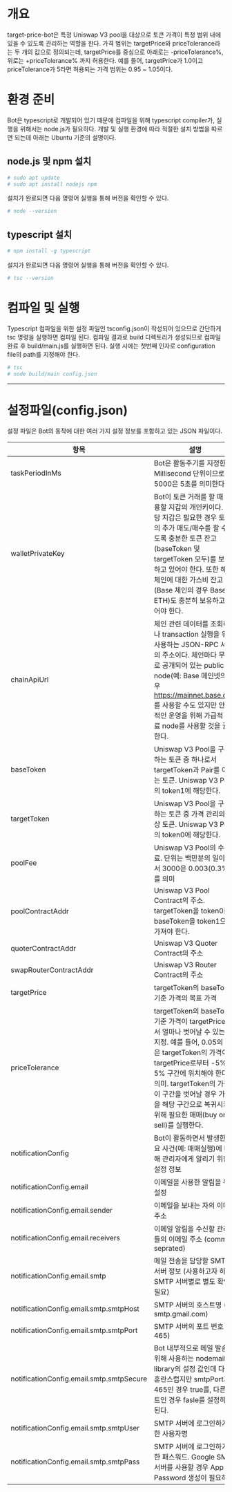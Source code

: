 # 개요

target-price-bot은 특정 Uniswap V3 pool을 대상으로 토큰 가격이 특정 범위 내에 있을 수 있도록 관리하는 역할을 한다. 가격 범위는 targetPrice와 priceTolerance라는 두 개의 값으로 정의되는데, targetPrice를 중심으로 아래로는 -priceTolerance%, 위로는 +priceTolerance% 까지 허용한다. 예를 들어, targetPrice가 1.0이고 priceTolerance가 5라면 허용되는 가격 범위는 0.95 ~ 1.05이다.

# 환경 준비

Bot은 typescript로 개발되어 있기 때문에 컴파일을 위해 typescript compiler가, 실행을 위해서는 node.js가 필요하다. 개발 및 실행 환경에 따라 적절한 설치 방법을 따르면 되는데 아래는 Ubuntu 기준의 설명이다.

## node.js 및 npm 설치

```bash
# sudo apt update
# sudo apt install nodejs npm
```

설치가 완료되면 다음 명령어 실행을 통해 버전을 확인할 수 있다.

```bash
# node --version
```

## typescript 설치

```bash
# npm install -g typescript
```

설치가 완료되면 다음 명령어 실행을 통해 버전을 확인할 수 있다.

```bash
# tsc --version
```

# 컴파일 및 실행

Typescript 컴파일을 위한 설정 파일인 tsconfig.json이 작성되어 있으므로 간단하게 tsc 명령을 실행하면 컴파일 된다.
컴파일 결과로 build 디렉토리가 생성되므로 컴파일 완료 후 build/main.js를 실행하면 된다. 실행 시에는 첫번째 인자로 configuration file의 path를 지정해야 한다.

```bash
# tsc
# node build/main config.json
```

---
 
# 설정파일(config.json)

설정 파일은 Bot의 동작에 대한 여러 가지 설정 정보를 포함하고 있는 JSON 파일이다.

| 항목 | 설명 |
|------|------|
| taskPeriodInMs | Bot은 활동주기를 지정한다. Millisecond 단위이므로 5000은 5초를 의미한다.  |
| walletPrivateKey | Bot이 토큰 거래를 할 때 사용할 지갑의 개인키이다. 해당 지갑은 필요한 경우 토큰의 추가 매도/매수를 할 수 있도록 충분한 토큰 잔고(baseToken 및 targetToken 모두)를 보유하고 있어야 한다. 또한 해당 체인에 대한 가스비 잔고(Base 체인의 경우 Base ETH)도 충분히 보유하고 있어야 한다. |
| chainApiUrl | 체인 관련 데이터를 조회하거나 transaction 실행을 위해 사용하는 JSON-RPC 서버의 주소이다. 체인마다 무료로 공개되어 있는 public node(예: Base 메인넷의 경우 https://mainnet.base.org)를 사용할 수도 있지만 안정적인 운영을 위해 가급적 유료 node를 사용할 것을 권장한다. |
| baseToken | Uniswap V3 Pool을 구성하는 토큰 중 하나로서 targetToken과 Pair를 이루는 토큰. Uniswap V3 Pool의 token1에 해당한다. |
| targetToken | Uniswap V3 Pool을 구성하는 토큰 중 가격 관리의 대상 토큰. Uniswap V3 Pool의 token0에 해당한다. |
| poolFee | Uniswap V3 Pool의 수수료. 단위는 백만분의 일이라서 3000은 0.003(0.3%)를 의미 |
| poolContractAddr | Uniswap V3 Pool Contract의 주소. targetToken을 token0로, baseToken을 token1으로 가져야 한다. |
| quoterContractAddr | Uniswap V3 Quoter Contract의 주소|
| swapRouterContractAddr | Uniswap V3 Router Contract의 주소|
| targetPrice | targetToken의 baseToken 기준 가격의 목표 가격  |
| priceTolerance | targetToken의 baseToken 기준 가격이 targetPrice에서 얼마나 벗어날 수 있는지 지정. 예를 들어, 0.05의 값은 targetToken의 가격이 targetPrice로부터 -5% ~ 5% 구간에 위치해야 한다는 의미. targetToken의 가격이 이 구간을 벗어날 경우 가격을 해당 구간으로 복귀시키기 위해 필요한 매매(buy or sell)를 실행한다. |
| notificationConfig | Bot이 활동하면서 발생한 주요 사건(예: 매매실행)에 대해 관리자에게 알리기 위한 설정 정보 |
| notificationConfig.email | 이메일을 사용한 알림을 위한 설정 |
| notificationConfig.email.sender | 이메일을 보내는 자의 이메일 주소 |
| notificationConfig.email.receivers | 이메일 알림을 수신할 관리자들의 이메일 주소 (comma-seprated) |
| notificationConfig.email.smtp | 메일 전송을 담당할 SMTP 서버 정보 (사용하고자 하는 SMTP 서버별로 별도 확인 필요) |
| notificationConfig.email.smtp.smtpHost | SMTP 서버의 호스트명 (예: smtp.gmail.com) |
| notificationConfig.email.smtp.smtpPort | SMTP 서버의 포트 번호 (예: 465) |
| notificationConfig.email.smtp.smtpSecure | Bot 내부적으로 메일 발송을 위해 사용하는 nodemailer library의 설정 값인데 다소 혼란스럽지만 smtpPort가 465인 경우 true를, 다른 포트인 경우 fasle를 설정하면 된다. |
| notificationConfig.email.smtp.smtpUser | SMTP 서버에 로그인하기 위한 사용자명 |
| notificationConfig.email.smtp.smtpPass | SMTP 서버에 로그인하기 위한 패스워드. Google SMTP 서버를 사용할 경우 App-Password 생성이 필요하다. |

